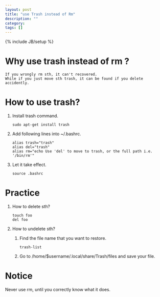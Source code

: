 ```yaml
---
layout: post
title: "use Trash instead of Rm"
description: ""
category: 
tags: []
---
```

{% include JB/setup %}

# Why use trash instead of rm ?

	If you wrongly rm sth, it can't recovered.
	While if you just move sth trash, it can be found if you delete accidently.

# How to use trash?

1. Install trash command.

	`sudo apt-get install trash`

2. Add following lines into ~/.bashrc.

	```
	alias trash="trash"
	alias del="trash"
	alias rm="echo Use 'del' to move to trash, or the full path i.e. '/bin/rm'"
	```

3. Let it take effect.

	`source .bashrc`

# Practice
1. How to delete sth?

	```
	touch foo
	del foo
	```

2. How to undelete sth?

	1. Find the file name that you want to restore.

		`trash-list`
	
	2. Go to /home/$username/.local/share/Trash/files and save your file.
		
# Notice

Never use rm, until you correctly know what it does.



